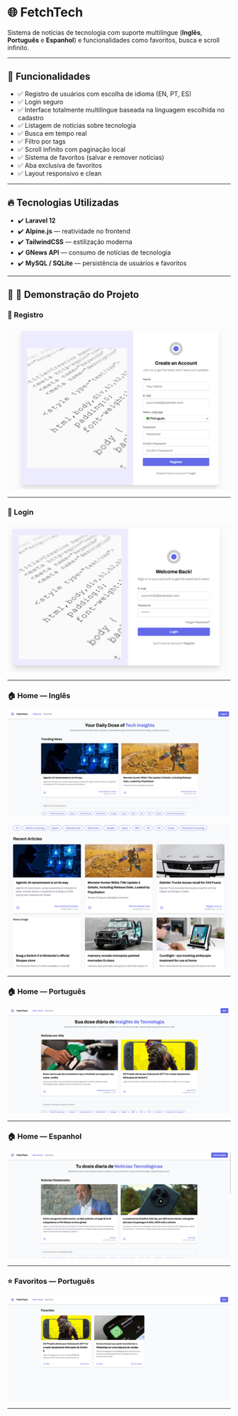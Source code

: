 # 🌐 FetchTech

Sistema de notícias de tecnologia com suporte multilíngue (**Inglês**, **Português** e **Espanhol**) e funcionalidades como favoritos, busca e scroll infinito.

---

## 🎯 Funcionalidades

- ✅ Registro de usuários com escolha de idioma (EN, PT, ES)
- ✅ Login seguro
- ✅ Interface totalmente multilíngue baseada na linguagem escolhida no cadastro
- ✅ Listagem de notícias sobre tecnologia
- ✅ Busca em tempo real
- ✅ Filtro por tags
- ✅ Scroll infinito com paginação local
- ✅ Sistema de favoritos (salvar e remover notícias)
- ✅ Aba exclusiva de favoritos
- ✅ Layout responsivo e clean

---

## 🔥 Tecnologias Utilizadas

- ✔️ **Laravel 12**
- ✔️ **Alpine.js** — reatividade no frontend
- ✔️ **TailwindCSS** — estilização moderna
- ✔️ **GNews API** — consumo de notícias de tecnologia
- ✔️ **MySQL / SQLite** — persistência de usuários e favoritos

---

## 🚀 📸 **Demonstração do Projeto**

### 📝 Registro

![Registro](./docs/register.png)

---

### 🔐 Login

![Login](./docs/login.png)

---

### 🏠 Home — **Inglês**

![Home EN](./docs/home_us.png)

![Home Scroll EN](./docs/home2_us.png)

---

### 🏠 Home — **Português**

![Home PT](./docs/home_pt.png)

---

### 🏠 Home — **Espanhol**

![Home ES](./docs/home_es.png)

---

### ⭐ Favoritos — **Português**

![Favoritos PT](./docs/favoritos_pt.png)

---